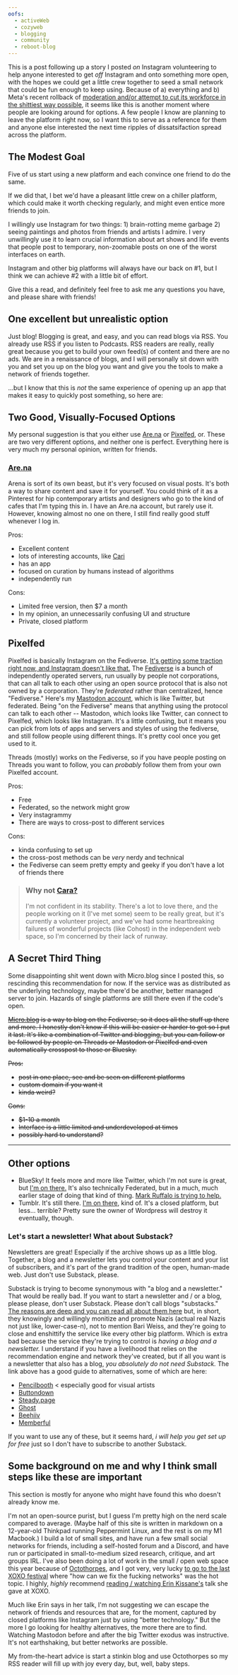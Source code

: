 ```yaml
---
oofs:
  - activeWeb
  - cozyweb
  - blogging
  - community
  - reboot-blog
---
```

This is a post following up a story I posted *on* Instagram volunteering to help anyone interested to get *off* Instagram and onto something more open, with the hopes we could get a little crew together to seed a small network that could be fun enough to keep using. Because of a) everything and b) Meta's recent rollback of [moderation and/or attempt to cut its workforce in the shittiest way possible](https://bsky.app/profile/utopia-defer.red/post/3lfpzprwaic2v),  it seems like this is another moment where people are looking around for options. A few people I know are planning to leave the platform right now, so I want this to serve as a reference for them and anyone else interested the next time ripples of dissatsifaction spread across the platform.

## The Modest Goal

Five of us start using a new platform and each convince one friend to do the same.

If we did that, I bet we'd have a pleasant little crew on a chiller platform, which could make it worth checking regularly, and might even entice more friends to join. 

I willingly use Instagram for two things: 1) brain-rotting meme garbage 2) seeing paintings and photos from friends and artists I admire. I very unwillingly use it to learn crucial information about art shows and life events that people post to temporary, non-zoomable posts on one of the worst interfaces on earth.

Instagram and other big platforms will always have our back on #1, but I think we can achieve #2 with a little bit of effort. 

Give this a read, and definitely feel free to ask me any questions you have, and please share with friends!

## One excellent but unrealistic option

Just blog! Blogging is great, and easy, and you can read blogs via RSS. You already use RSS if you listen to Podcasts. RSS readers are really, really great because you get to build your own feed(s) of content and there are no ads. We are in a renaissance of blogs, and I will personally sit down with you and set you up on the blog you want and give you the tools to make a network of friends together.

...but I know that this is _not_ the same experience of opening up an app that makes it easy to quickly post something, so here are:

## Two Good, Visually-Focused Options

My personal suggestion is that you either use  [Are.na](https://www.are.na/) or [Pixelfed](https://pixelfed.org/), or. These are two very different options, and neither one is perfect. Everything here is very much my personal opinion, written for friends. 

### [Are.na](https://www.are.na/)

Arena is sort of its own beast, but it's very focused on visual posts. It's both a way to share content and save it for yourself. You could think of it as a Pinterest for hip contemporary artists and designers who go to the kind of cafes that I'm typing this in. I have an Are.na account, but rarely use it. However, knowing almost no one on there, I still find really good stuff whenever I log in.

Pros: 
- Excellent content
 - lots of interesting accounts, like [Cari](https://cari.institute/)
 - has an app
 - focused on curation by humans instead of algorithms
 - independently run

Cons:
- Limited free version, then $7 a month
- In my opinion, an unnecessarily confusing UI and structure
- Private, closed platform

## Pixelfed

Pixelfed is basically Instagram on the Fediverse. [It's getting some traction right now, and Instagram doesn't like that.](https://www.404media.co/meta-is-blocking-links-to-decentralized-instagram-competitor-pixelfed/) The [Fediverse](https://buffer.com/resources/fediverse-beginners-guide/) is a bunch of independently operated servers, run usually by people not corporations, that can all talk to each other using an open source protocol that is also not owned by a corporation. They're *federated* rather than centralized, hence "Fediverse." Here's my [Mastodon account](https://xoxo.zone/@nim), which is like Twitter, but federated.  Being "on the Fediverse" means that anything using the protocol can talk to each other --  Mastodon, which looks like Twitter, can connect to Pixelfed, which looks like Instagram. It's a little confusing, but it means you can pick from lots of apps and servers and styles of using the fediverse, and still follow people using different things. It's pretty cool once you get used to it.


Threads (mostly) works on the Fediverse, so if you have people posting on Threads you want to follow, you can *probably* follow them from your own Pixelfed account.

Pros:
- Free
- Federated, so the network might grow
- Very instagrammy
- There are ways to cross-post to different services

Cons:
- kinda confusing to set up
- the cross-post methods can be *very* nerdy and technical
- the Fediverse can seem pretty empty and geeky if you don't have a lot of friends there


> ### Why not [Cara?](https://cara.app/explore) 
> I'm not confident in its stability. There's a lot to love there, and the people working on it (I've met some) seem to be really great, but it's currently a volunteer project, and we've had some heartbreaking failures of wonderful projects (like Cohost) in the independent web space, so I'm concerned by their lack of runway.





## A Secret Third Thing

Some disappointing shit went down with Micro.blog since I posted this, so rescinding this recommendation for now. If the service was as distributed as the underlying technology, maybe there'd be another, better managed server to join. Hazards of single platforms are still there even if the code's open.

~~[Micro.blog](https://micro.blog/about/pricing) is a way to blog on the Fediverse, so it does all the stuff up there and more. I honestly don't know if this will be easier or harder to get so I put it last. It's like a combination of Twitter and blogging, but you can follow or be followed by people on Threads or Mastodon or Pixelfed and even automatically crosspost to those or Bluesky.~~

~~Pros:~~
- ~~post in one place, see and be seen on different platforms~~
- ~~custom domain if you want it~~
- ~~kinda weird?~~

~~Cons:~~
- ~~$1-10 a month~~
- ~~Interface is a little limited and underdeveloped at times~~
- ~~possibly hard to understand?~~
---

## Other options

- BlueSky! It feels more and more like Twitter, which I'm not sure is great, but [I'm on there.](https://bsky.app/profile/niiiiim.bsky.social) It's also technically Federated, but in a much, much earlier stage of doing that kind of thing. [Mark Ruffalo is trying to help.](https://www.theregister.com/2025/01/14/free_our_feeds_decentralized_social_media/)
- Tumblr. It's still there. [I'm on there](https://www.tumblr.com/flarmbt), kind of. It's a closed platform, but less... terrible? Pretty sure the owner of Wordpress will destroy it eventually, though.

### Let's start a newsletter! What about Substack?

Newsletters are great! Especially if the archive shows up as a little blog. Together, a blog and a newsletter lets you control your content and your list of subscribers, and it's part of the grand tradition of the open, human-made web. Just don't use Substack, please.

Substack is trying to become synonymous with "a blog and a newsletter." That would be really bad. If you want to start a newsletter and / or a blog, please please, don't user Substack. Please don't call blogs "substacks." [The reasons are deep and you can read all about them here](https://leavesubstack.com/) but, in short, they knowingly and willingly monitize and promote Nazis (actual real Nazis not just like, lower-case-n), not to mention Bari Weiss, and they're going to close and enshittify the service like every other big platform. Which is extra bad because the service they're trying to control is *having a blog and a newsletter.* I understand if you have a livelihood that relies on the recommendation engine and network they've created, but if all you want is a newsletter that also has a blog, *you absolutely do not need Substack.* The link above has a good guide to alternatives, some of which are here:

- [Pencilbooth](http://pencilbooth.com/) < especially good for visual artists
- [Buttondown](https://buttondown.com/)
- [Steady.page](https://steady.page/en/)
- [Ghost](https://ghost.org/)
- [Beehiiv](https://www.beehiiv.com/)
- [Memberful](https://memberful.com/)

If you want to use any of these, but it seems hard, *i will help you get set up for free* just so I don't have to subscribe to another Substack.


## Some background on me and why I think small steps like these are important

This section is mostly for anyone who might have found this who doesn't already know me.

I'm not an open-source purist, but I guess I'm  pretty high on the nerd scale compared to average. (Maybe half of this site is written in markdown on a 12-year-old Thinkpad running Peppermint Linux, and the rest is on my M1 Macbook.) I build a lot of small sites, and have run a few small social networks for friends, including a self-hosted forum and a Discord, and have run or participated in small-to-medium sized research, critique, and art groups IRL. I've also been doing a lot of work in the small / open web space this year because of [Octothorpes](https://ideastore.dev/blog/octothorpes-public-beta/), and I got very, very lucky [to go to the last XOXO festival](https://www.mmmx.cloud/after-xoxo) where "how can we fix the fucking networks" was the hot topic. I highly, *highly* recommend [reading / watching Erin Kissane's](https://erinkissane.com/xoxo) talk she gave at XOXO. 

Much like Erin says in her talk, I'm not suggesting we can escape the network of friends and resources that are, for the moment, captured by closed platforms like Instagram just by using "better technology." But the more I go looking for healthy alternatives, the more there are to find. Watching Mastodon before and after the big Twitter exodus was instructive. It's not earthshaking, but better networks are possible. 

My from-the-heart advice is start a stinkin blog and use Octothorpes so my RSS reader will fill up with joy every day, but, well, baby steps.


